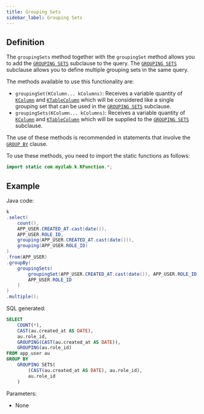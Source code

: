 ```yaml
---
title: Grouping Sets
sidebar_label: Grouping Sets
---
```


## Definition

The `groupingSets` method together with the `groupingSet` method allows you to add the [`GROUPING SETS`](/docs/select-statement/group-by/grouping-sets/) subclause to the query. The [`GROUPING SETS`](/docs/select-statement/group-by/grouping-sets/) subclause allows you to define multiple grouping sets in the same query.

The methods available to use this functionality are:

- `groupingSet(KColumn... kColumns)`: Receives a variable quantity of [`KColumn`](/docs/select-statement/select/introduction#2-kcolumn) and [`KTableColumn`](/docs/select-statement/select/introduction#1-ktablecolumn) which will be considered like a single grouping set that can be used in the [`GROUPING SETS`](/docs/select-statement/group-by/grouping-sets/) subclause.
- `groupingSets(KColumn... kColumns)`: Receives a variable quantity of [`KColumn`](/docs/select-statement/select/introduction#2-kcolumn) and [`KTableColumn`](/docs/select-statement/select/introduction#1-ktablecolumn) which will be supplied to the [`GROUPING SETS`](/docs/select-statement/group-by/grouping-sets/) subclause.

The use of these methods is recommended in statements that involve the [`GROUP BY`](/docs/select-statement/group-by/introduction) clause.

To use these methods, you need to import the static functions as follows:

```java
import static com.myzlab.k.KFunction.*;
```

## Example

Java code:

```java
k
.select(
    count(),
    APP_USER.CREATED_AT.cast(date()),
    APP_USER.ROLE_ID,
    grouping(APP_USER.CREATED_AT.cast(date())),
    grouping(APP_USER.ROLE_ID)
)
.from(APP_USER)
.groupBy(
    groupingSets(
        groupingSet(APP_USER.CREATED_AT.cast(date()), APP_USER.ROLE_ID),
        APP_USER.ROLE_ID
    )
)
.multiple();
```

SQL generated:

```sql
SELECT
    COUNT(*),
    CAST(au.created_at AS DATE),
    au.role_id,
    GROUPING(CAST(au.created_at AS DATE)),
    GROUPING(au.role_id)
FROM app_user au
GROUP BY 
    GROUPING SETS(
        (CAST(au.created_at AS DATE), au.role_id),
        au.role_id
    )
```

Parameters:

- None